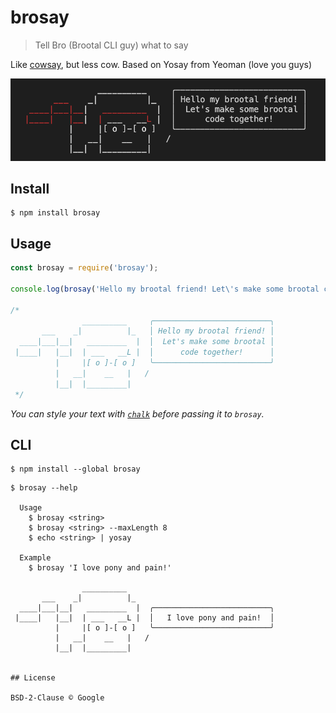 # brosay

> Tell Bro (Brootal CLI guy) what to say

Like [cowsay](https://en.wikipedia.org/wiki/Cowsay), but less cow.
Based on Yosay from Yeoman (love you guys)

![](screenshot.png)


## Install

```
$ npm install brosay
```


## Usage

```js
const brosay = require('brosay');

console.log(brosay('Hello my brootal friend! Let\'s make some brootal code together!'));

/*
                __________     ╭──────────────────────────╮
       ___    _|          |_   │ Hello my brootal friend! │
  ____|___|__|   _________  |  │  Let's make some brootal │
 |____|   |__|  | ___   __L |  │      code together!      │
          |     |[ o ]-[ o ]   ╰──────────────────────────╯
          |   __|    __   |   /
          |__|  |_________|    
 */
```

*You can style your text with [`chalk`](https://github.com/sindresorhus/chalk) before passing it to `brosay`.*


## CLI

```
$ npm install --global brosay
```

```
$ brosay --help

  Usage
    $ brosay <string>
    $ brosay <string> --maxLength 8
    $ echo <string> | yosay

  Example
    $ brosay 'I love pony and pain!'

                __________     
       ___    _|          |_   
  ____|___|__|   _________  |  ╭──────────────────────────╮
 |____|   |__|  | ___   __L |  │   I love pony and pain!  │
          |     |[ o ]-[ o ]   ╰──────────────────────────╯
          |   __|    __   |   /
          |__|  |_________|    


## License

BSD-2-Clause © Google

